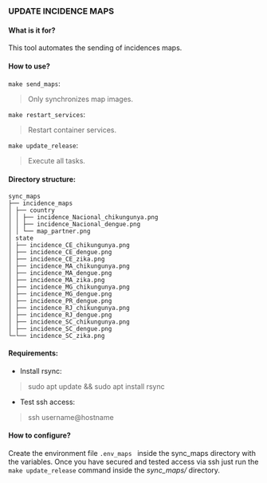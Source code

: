 ### UPDATE INCIDENCE MAPS

#### What is it for?
This tool automates the sending of incidences maps.

#### How to use?

```make send_maps```:
> Only synchronizes map images.

```make restart_services```:
> Restart container services.

```make update_release```:
> Execute all tasks.

#### Directory structure:

```
sync_maps
├── incidence_maps
│ ├── country
│ │ ├── incidence_Nacional_chikungunya.png
│ │ ├── incidence_Nacional_dengue.png
│ │ └── map_partner.png
│ state
│ ├── incidence_CE_chikungunya.png
│ ├── incidence_CE_dengue.png
│ ├── incidence_CE_zika.png
│ ├── incidence_MA_chikungunya.png
│ ├── incidence_MA_dengue.png
│ ├── incidence_MA_zika.png
│ ├── incidence_MG_chikungunya.png
│ ├── incidence_MG_dengue.png
│ ├── incidence_PR_dengue.png
│ ├── incidence_RJ_chikungunya.png
│ ├── incidence_RJ_dengue.png
│ ├── incidence_SC_chikungunya.png
│ ├── incidence_SC_dengue.png
└─└── incidence_SC_zika.png

```

#### Requirements:
- Install rsync:
> sudo apt update && sudo apt install rsync
- Test ssh access:
> ssh username@hostname


#### How to configure?
Create the environment file ```.env_maps ``` inside the sync_maps directory with the variables.
Once you have secured and tested access via ssh just run the ```make update_release``` command inside the *sync_maps/* directory.
